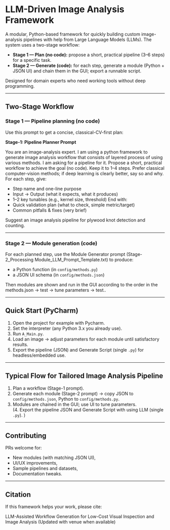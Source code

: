 # LLM-Driven Image Analysis Framework

A modular, Python-based framework for quickly building custom image-analysis pipelines with help from Large Language Models (LLMs). The system uses a two-stage workflow:

- **Stage 1 — Plan (no code):** propose a short, practical pipeline (3–6 steps) for a specific task.  
- **Stage 2 — Generate (code):** for each step, generate a module (Python + JSON UI) and chain them in the GUI; export a runnable script.  

Designed for domain experts who need working tools without deep programming.

---

## Two-Stage Workflow

### Stage 1 — Pipeline planning (no code)

Use this prompt to get a concise, classical-CV-first plan:

**Stage-1: Pipeline Planner Prompt**

You are an image-analysis expert. 
I am using a python framework to generate image analysis workflow that consists of layered process of using various methods.
I am asking for a pipeline for it. Propose a short, practical workflow to achieve the goal (no code). Keep it to 1–4 steps. Prefer classical computer-vision methods; if deep learning is clearly better, say so and why. For each step, give:
- Step name and one-line purpose
- Input → Output (what it expects, what it produces)
- 1–2 key tunables (e.g., kernel size, threshold)
End with:
- Quick validation plan (what to check, simple metric/target)
- Common pitfalls & fixes (very brief)


Suggest an image analysis pipeline for plywood knot detection and counting. 

---

### Stage 2 — Module generation (code)

For each planned step, use the Module Generator prompt (Stage-2_Processing Module_LLM_Prompt_Template.txt) to produce:

- a Python function (in `config/methods.py`)  
- a JSON UI schema (in `config/methods.json`)  

Then modules are shown and run in the GUI according to the order in the methods.json → test → tune parameters → test..

---

## Quick Start (PyCharm)

1. Open the project for example with Pycharm.
2. Set the interpreter (any Python 3.x you already use).  
3. Run `A_Main.py`.  
4. Load an image → adjust parameters for each module until satisfactory results.
5. Export the pipeline (JSON) and Generate Script (single `.py`) for headless/embedded use.  

---

## Typical Flow for Tailored Image Analysis Pipeline

1. Plan a workflow (Stage-1 prompt).  
2. Generate each module (Stage-2 prompt) → copy JSON to `config/methods.json`, Python to `config/methods.py`.  
3. Modules are chained in the GUI; use UI to tune parameters.  
(4. Export the pipeline JSON and Generate Script with using LLM (single `.py`). )

---

## Contributing

PRs welcome for:
- New modules (with matching JSON UI),
- UI/UX improvements,
- Sample pipelines and datasets,
- Documentation tweaks.

---

## Citation
If this framework helps your work, please cite:

LLM-Assisted Workflow Generation for Low-Cost Visual Inspection and Image Analysis (Updated with venue when available)
